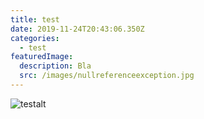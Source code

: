 ```yaml
---
title: test
date: 2019-11-24T20:43:06.350Z
categories:
  - test
featuredImage:
  description: Bla
  src: /images/nullreferenceexception.jpg
---
```

![testalt](/images/park.jpg "testtitle")
